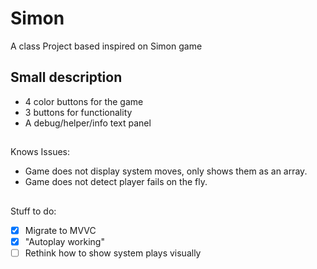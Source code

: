 # Simon
A class Project based inspired on Simon game
## Small description
* 4 color buttons for the game
* 3 buttons for functionality
* A debug/helper/info text panel
## 
Knows Issues:
* Game does not display system moves, only shows them as an array.
* Game does not detect player fails on the fly.
##
Stuff to do:
- [x] Migrate to MVVC
- [x] "Autoplay working"
- [ ] Rethink how to show system plays visually

